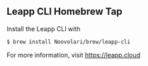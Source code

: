 Leapp CLI Homebrew Tap
-------------------

Install the Leapp CLI with

    $ brew install Noovolari/brew/leapp-cli

For more information, visit https://leapp.cloud